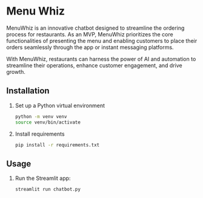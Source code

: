 # Menu Whiz

MenuWhiz is an innovative chatbot designed to streamline the ordering process for restaurants. As an MVP, MenuWhiz prioritizes the core functionalities of presenting the menu and enabling customers to place their orders seamlessly through the app or instant messaging platforms.

With MenuWhiz, restaurants can harness the power of AI and automation to streamline their operations, enhance customer engagement, and drive growth.

## Installation

1. Set up a Python virtual environment

   ```bash
   python -m venv venv
   source venv/bin/activate

2. Install requirements

   ```bash
   pip install -r requirements.txt

## Usage

1. Run the Streamlit app:

   ```bash
   streamlit run chatbot.py